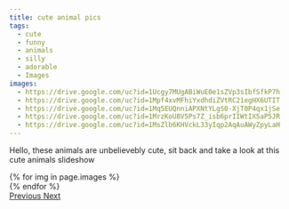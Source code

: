 ```yaml
---
title: cute animal pics
tags:
  - cute
  - funny
  - animals
  - silly
  - adorable
  - Images
images:
  - https://drive.google.com/uc?id=1Ucgy7MUgABiWuE0e1sZVp3sIbfSfkP7h
  - https://drive.google.com/uc?id=1Mpf4xvMFhiYxdhdiZVtRC21egHX6UTIT
  - https://drive.google.com/uc?id=1Mq5EUQnniAPXNtYLgS0-XjT0P4qx1jSe
  - https://drive.google.com/uc?id=1MrzKoU8V5Ps7Z_isb6prIIWtIX5aP5JR
  - https://drive.google.com/uc?id=1MsZlb6KHVckL33yIqp2AqAuAWyZpyLaH
---
```


Hello, these animals are unbelievebly cute, sit back and take a look at this cute animals slideshow

<div id="carouselExampleControls" class="carousel slide mb-4" data-ride="carousel">
    <div class="carousel-inner">
        {% for img in page.images %}
            <div class="carousel-item {% if forloop.first %}active{% endif %}">
                <img src="{{ img }}" class="d-block w-100" alt="">
            </div>
        {% endfor %}
    </div>
    <a class="carousel-control-prev" href="#carouselExampleControls" role="button" data-slide="prev">
        <span class="carousel-control-prev-icon" aria-hidden="true"></span>
        <span class="sr-only">Previous</span>
    </a>
    <a class="carousel-control-next" href="#carouselExampleControls" role="button" data-slide="next">
        <span class="carousel-control-next-icon" aria-hidden="true"></span>
        <span class="sr-only">Next</span>
    </a>
</div>


